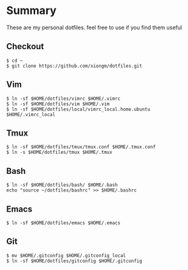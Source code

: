 Summary
===========

These are my personal dotfiles. feel free to use if you find them useful

Checkout
-----------
```console
$ cd ~
$ git clone https://github.com/xiongm/dotfiles.git
```

Vim
-----------
```console
$ ln -sf $HOME/dotfiles/vimrc $HOME/.vimrc
$ ln -sf $HOME/dotfiles/vim $HOME/.vim
$ ln -sf $HOME/dotfiles/local/vimrc_local.home.ubuntu $HOME/.vimrc_local
```

Tmux
----------
```console
$ ln -sf $HOME/dotfiles/tmux/tmux.conf $HOME/.tmux.conf
$ ln -s $HOME/dotfiles/tmux $HOME/.tmux
```

Bash
-----------
```console
$ ln -sf $HOME/dotfiles/bash/ $HOME/.bash
echo "source ~/dotfiles/bashrc" >> $HOME/.bashrc
```

Emacs
-----------
```console
$ ln -sf $HOME/dotfiles/emacs $HOME/.emacs
```

Git
-----------
```console
$ mv $HOME/.gitconfig $HOME/.gitconfig_local
$ ln -sf $HOME/dotfiles/gitconfig $HOME/.gitconfig
```


